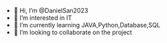- 👋 Hi, I’m @DanielSan2023
- 👀 I’m interested in IT
- 🌱 I’m currently learning JAVA,Python,Database,SQL
- 💞️ I’m looking to collaborate on the project


<!---
DanielSan2023/DanielSan2023 is a ✨ special ✨ repository because its `README.md` (this file) appears on your GitHub profile.
You can click the Preview link to take a look at your changes.
--->
